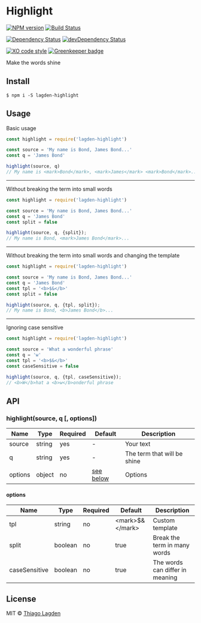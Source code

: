 # Highlight

[![NPM version][npm-img]][npm]
[![Build Status][ci-img]][ci]
<!-- [![Coverage Status][coveralls-img]][coveralls] -->
[![Dependency Status][dep-img]][dep]
[![devDependency Status][devDep-img]][devDep]

[![XO code style][xo-img]][xo]
[![Greenkeeper badge][greenkeeper-img]][greenkeeper]


[npm-img]:         https://img.shields.io/npm/v/lagden-highlight.svg
[npm]:             https://www.npmjs.com/package/lagden-highlight
[ci-img]:          https://travis-ci.org/lagden/highlight.svg
[ci]:              https://travis-ci.org/lagden/highlight
[coveralls-img]:   https://coveralls.io/repos/github/lagden/highlight/badge.svg?branch=master
[coveralls]:       https://coveralls.io/github/lagden/highlight?branch=master
[dep-img]:         https://david-dm.org/lagden/highlight.svg
[dep]:             https://david-dm.org/lagden/highlight
[devDep-img]:      https://david-dm.org/lagden/highlight/dev-status.svg
[devDep]:          https://david-dm.org/lagden/highlight#info=devDependencies
[xo-img]:          https://img.shields.io/badge/code_style-XO-5ed9c7.svg
[xo]:              https://github.com/sindresorhus/xo
[greenkeeper-img]: https://badges.greenkeeper.io/lagden/highlight.svg
[greenkeeper]:     https://greenkeeper.io/


Make the words shine


## Install

```
$ npm i -S lagden-highlight
```


## Usage

Basic usage

```js
const highlight = require('lagden-highlight')

const source = 'My name is Bond, James Bond...'
const q = 'James Bond'

highlight(source, q)
// My name is <mark>Bond</mark>, <mark>James</mark> <mark>Bond</mark>...
```

---

Without breaking the term into small words

```js
const highlight = require('lagden-highlight')

const source = 'My name is Bond, James Bond...'
const q = 'James Bond'
const split = false

highlight(source, q, {split});
// My name is Bond, <mark>James Bond</mark>...
```

---

Without breaking the term into small words and changing the template

```js
const highlight = require('lagden-highlight')

const source = 'My name is Bond, James Bond...'
const q = 'James Bond'
const tpl = '<b>$&</b>'
const split = false

highlight(source, q, {tpl, split});
// My name is Bond, <b>James Bond</b>...
```

---

Ignoring case sensitive

```js
const highlight = require('lagden-highlight')

const source = 'What a wonderful phrase'
const q = 'w'
const tpl = '<b>$&</b>'
const caseSensitive = false

highlight(source, q, {tpl, caseSensitive});
// <b>W</b>hat a <b>w</b>onderful phrase
```


## API

### highlight(source, q \[, options\])

Name        | Type      | Required | Default                         | Description
----------- | --------- | -------- | ------------------------------- | ------------
source      | string    | yes      | -                               | Your text
q           | string    | yes      | -                               | The term that will be shine
options     | object    | no       | [see below](#options)           | Options


#### options

Name          | Type      | Required | Default                         | Description
-----------   | --------- | -------- | ------------------------------- | ------------
tpl           | string    | no       | \<mark\>$\&\</mark\>            | Custom template
split         | boolean   | no       | true                            | Break the term in many words
caseSensitive | boolean   | no       | true                            | The words can differ in meaning


## License

MIT © [Thiago Lagden](http://lagden.in)
